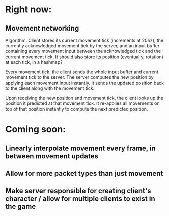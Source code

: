# Right now:

## Movement networking
Algorithm:
Client stores its current movement tick (increments at 20hz), the currently acknowledged movement tick
by the server, and an input buffer containing every movement input between the acknowledged tick
and the current movement tick. It should also store its position (eventually, rotation) at each tick,
in a hashmap?

Every movement tick, the client sends the whole input buffer and current movement tick to the server.
The server computes the new position by applying each movement input instantly. It sends the updated
position back to the client along with the movement tick.

Upon receiving the new position and movement tick, the client looks up the position it predicted at
that movement tick. It re-applies all movements on top of that position instantly to compute the next
predicted position.




# Coming soon:




## Linearly interpolate movement every frame, in between movement updates

## Allow for more packet types than just movement

## Make server responsible for creating client's character / allow for multiple clients to exist in the game
